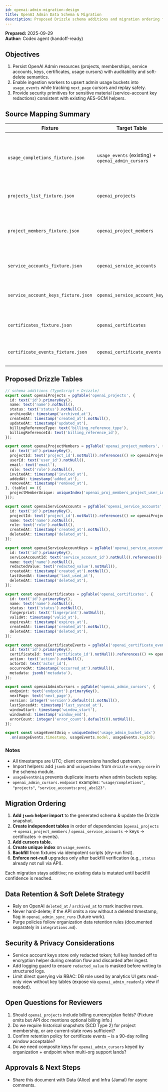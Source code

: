 ```yaml
---
id: openai-admin-migration-design
title: OpenAI Admin Data Schema & Migration
description: Proposed Drizzle schema additions and migration ordering for ingesting OpenAI Admin resources.
---
```


**Prepared:** 2025-09-29  
**Author:** Codex agent (handoff-ready)

## Objectives

1. Persist OpenAI Admin resources (projects, memberships, service accounts, keys, certificates, usage cursors) with auditability and soft-delete semantics.
2. Enable ingestion workers to upsert admin usage buckets into `usage_events` while tracking `next_page` cursors and replay safety.
3. Provide security primitives for sensitive material (service-account key redactions) consistent with existing AES-GCM helpers.

## Source Mapping Summary

| Fixture | Target Table | Notes |
| --- | --- | --- |
| `usage_completions_fixture.json` | `usage_events` (existing) + `openai_admin_cursors` | Usage buckets will reuse `usage_events` with new unique index to prevent duplicates. |
| `projects_list_fixture.json` | `openai_projects` | Soft delete when `archived_at` presented. |
| `project_members_fixture.json` | `openai_project_members` | Maintain unique `(project_id, user_id)` and track invite/add timestamps. |
| `service_accounts_fixture.json` | `openai_service_accounts` | Keep `deleted_at` nullable for soft delete. |
| `service_account_keys_fixture.json` | `openai_service_account_keys` | Store only redacted values; real secret never persists. |
| `certificates_fixture.json` | `openai_certificates` | Include fingerprint for join with events. |
| `certificate_events_fixture.json` | `openai_certificate_events` | Persist actor & metadata JSON for audit trails. |

## Proposed Drizzle Tables

```ts
// schema additions (TypeScript + Drizzle)
export const openaiProjects = pgTable('openai_projects', {
  id: text('id').primaryKey(),
  name: text('name').notNull(),
  status: text('status').notNull(),
  archivedAt: timestamp('archived_at'),
  createdAt: timestamp('created_at').notNull(),
  updatedAt: timestamp('updated_at'),
  billingReferenceType: text('billing_reference_type'),
  billingReferenceId: text('billing_reference_id'),
});

export const openaiProjectMembers = pgTable('openai_project_members', {
  id: text('id').primaryKey(),
  projectId: text('project_id').notNull().references(() => openaiProjects.id, { onDelete: 'cascade' }),
  userId: text('user_id').notNull(),
  email: text('email'),
  role: text('role').notNull(),
  invitedAt: timestamp('invited_at'),
  addedAt: timestamp('added_at'),
  removedAt: timestamp('removed_at'),
}, (table) => ({
  projectMemberUnique: uniqueIndex('openai_proj_members_project_user_idx').on(table.projectId, table.userId),
}));

export const openaiServiceAccounts = pgTable('openai_service_accounts', {
  id: text('id').primaryKey(),
  projectId: text('project_id').notNull().references(() => openaiProjects.id, { onDelete: 'cascade' }),
  name: text('name').notNull(),
  role: text('role').notNull(),
  createdAt: timestamp('created_at').notNull(),
  deletedAt: timestamp('deleted_at'),
});

export const openaiServiceAccountKeys = pgTable('openai_service_account_keys', {
  id: text('id').primaryKey(),
  serviceAccountId: text('service_account_id').notNull().references(() => openaiServiceAccounts.id, { onDelete: 'cascade' }),
  name: text('name').notNull(),
  redactedValue: text('redacted_value').notNull(),
  createdAt: timestamp('created_at').notNull(),
  lastUsedAt: timestamp('last_used_at'),
  deletedAt: timestamp('deleted_at'),
});

export const openaiCertificates = pgTable('openai_certificates', {
  id: text('id').primaryKey(),
  name: text('name').notNull(),
  status: text('status').notNull(),
  fingerprint: text('fingerprint').notNull(),
  validAt: timestamp('valid_at'),
  expiresAt: timestamp('expires_at'),
  createdAt: timestamp('created_at').notNull(),
  deletedAt: timestamp('deleted_at'),
});

export const openaiCertificateEvents = pgTable('openai_certificate_events', {
  id: text('id').primaryKey(),
  certificateId: text('certificate_id').notNull().references(() => openaiCertificates.id, { onDelete: 'cascade' }),
  action: text('action').notNull(),
  actorId: text('actor_id'),
  occurredAt: timestamp('occurred_at').notNull(),
  metadata: jsonb('metadata'),
});

export const openaiAdminCursors = pgTable('openai_admin_cursors', {
  endpoint: text('endpoint').primaryKey(),
  nextPage: text('next_page'),
  version: integer('version').default(1).notNull(),
  lastSyncedAt: timestamp('last_synced_at'),
  windowStart: timestamp('window_start'),
  windowEnd: timestamp('window_end'),
  errorCount: integer('error_count').default(0).notNull(),
});

export const usageEventUniq = uniqueIndex('usage_admin_bucket_idx')
  .on(usageEvents.timestamp, usageEvents.model, usageEvents.keyId);
```

### Notes

- All timestamps are UTC; client conversions handled upstream.
- Import helpers: add `jsonb` and `uniqueIndex` from `drizzle-orm/pg-core` in the schema module.
- `usageEventUniq` prevents duplicate inserts when admin buckets replay.
- `openai_admin_cursors.endpoint` examples: `"usage/completions"`, `"projects"`, `"service_accounts:proj_abc123"`.

## Migration Ordering

1. **Add `jsonb` helper import** to the generated schema & update the Drizzle snapshot.
2. **Create independent tables** in order of dependencies (`openai_projects` → `openai_project_members` / `openai_service_accounts` → keys → certificates → events).
3. **Add cursors table.**
4. **Create unique index** on `usage_events`.
5. **Backfill** from fixtures via idempotent scripts (dry-run first).
6. **Enforce not-null** upgrades only after backfill verification (e.g., `status` already not null via API).

Each migration stays additive; no existing data is mutated until backfill confidence is reached.

## Data Retention & Soft Delete Strategy

- Rely on OpenAI `deleted_at` / `archived_at` to mark inactive rows.
- Never hard-delete; if the API omits a row without a deleted timestamp, flag in `openai_admin_sync_runs` (future work).
- Purge policies follow organization data retention rules (documented separately in `integrations.md`).

## Security & Privacy Considerations

- Service account keys store only redacted token; full key handed off to encryption helper during creation flow and discarded after ingest.
- Add logging guard to ensure `redacted_value` is masked before writing to structured logs.
- Limit direct querying via RBAC: DB role used by analytics UI gets read-only view without key tables (expose via `openai_admin_readonly` view if needed).

## Open Questions for Reviewers

1. Should `openai_projects` include billing currency/plan fields? (Fixture omits but API doc mentions optional billing info.)
2. Do we require historical snapshots (SCD Type 2) for project membership, or are current-state rows sufficient?
3. Confirm retention policy for certificate events – is a 90-day rolling window acceptable?
4. Do we need composite keys for `openai_admin_cursors` keyed by organization + endpoint when multi-org support lands?

## Approvals & Next Steps

- Share this document with Data (Alice) and Infra (Jamal) for async comments.
